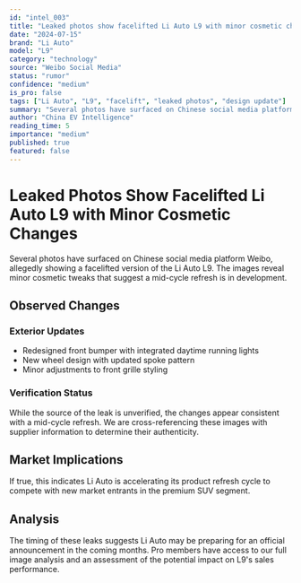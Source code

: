 ```yaml
---
id: "intel_003"
title: "Leaked photos show facelifted Li Auto L9 with minor cosmetic changes."
date: "2024-07-15"
brand: "Li Auto"
model: "L9"
category: "technology"
source: "Weibo Social Media"
status: "rumor"
confidence: "medium"
is_pro: false
tags: ["Li Auto", "L9", "facelift", "leaked photos", "design update"]
summary: "Several photos have surfaced on Chinese social media platform Weibo, allegedly showing a facelifted version of the Li Auto L9 with minor cosmetic changes including redesigned front bumper and new wheel design."
author: "China EV Intelligence"
reading_time: 5
importance: "medium"
published: true
featured: false
---
```


# Leaked Photos Show Facelifted Li Auto L9 with Minor Cosmetic Changes

Several photos have surfaced on Chinese social media platform Weibo, allegedly showing a facelifted version of the Li Auto L9. The images reveal minor cosmetic tweaks that suggest a mid-cycle refresh is in development.

## Observed Changes

### Exterior Updates
- Redesigned front bumper with integrated daytime running lights
- New wheel design with updated spoke pattern
- Minor adjustments to front grille styling

### Verification Status

While the source of the leak is unverified, the changes appear consistent with a mid-cycle refresh. We are cross-referencing these images with supplier information to determine their authenticity.

## Market Implications

If true, this indicates Li Auto is accelerating its product refresh cycle to compete with new market entrants in the premium SUV segment.

## Analysis

The timing of these leaks suggests Li Auto may be preparing for an official announcement in the coming months. Pro members have access to our full image analysis and an assessment of the potential impact on L9's sales performance.

